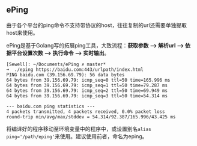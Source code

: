 ## ePing

由于各个平台的ping命令不支持带协议的host，往往复制的url还需要单独提取host来使用。

ePing是基于Golang写的拓展ping工具，大致流程：**获取参数 --> 解析url --> 依据平台设置次数 --> 执行命令 --> 实时输出**。 

```
[Sewell]: ~/Documents/ePing ✗ master*
➜  ./eping https://baidu.com:443/urlpath/index.html
PING baidu.com (39.156.69.79): 56 data bytes
64 bytes from 39.156.69.79: icmp_seq=0 ttl=50 time=165.996 ms
64 bytes from 39.156.69.79: icmp_seq=1 ttl=50 time=79.287 ms
64 bytes from 39.156.69.79: icmp_seq=2 ttl=50 time=69.949 ms
64 bytes from 39.156.69.79: icmp_seq=3 ttl=50 time=54.314 ms

--- baidu.com ping statistics ---
4 packets transmitted, 4 packets received, 0.0% packet loss
round-trip min/avg/max/stddev = 54.314/92.387/165.996/43.425 ms
```

将编译好的程序移动至环境变量中的程序中，或设置别名`alias ping='/path/eping'`来使用。建议使用前者，命名为eping。